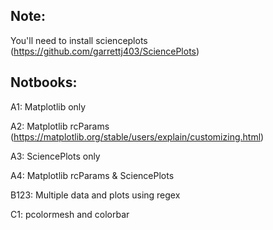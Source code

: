## Note:
You'll need to install scienceplots (https://github.com/garrettj403/SciencePlots)
## Notbooks:
A1: Matplotlib only

A2: Matplotlib rcParams (https://matplotlib.org/stable/users/explain/customizing.html)

A3: SciencePlots only

A4: Matplotlib rcParams & SciencePlots

B123: Multiple data and plots using regex

C1: pcolormesh and colorbar

